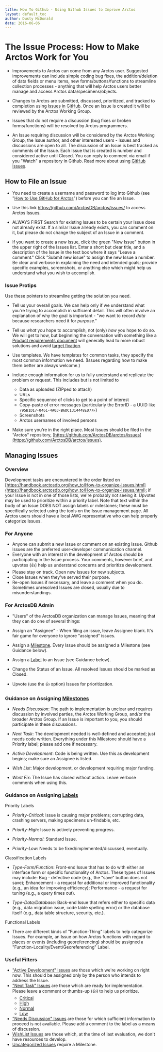 ```yaml
---
title: How To Github - Using Github Issues to Improve Arctos 
layout: default_toc
author: Dusty McDonald
date: 2016-06-06
---
```


# The Issue Process: How to Make Arctos Work for You

* Improvements to Arctos can come from any Arctos user. Suggested improvements can include simple coding bug fixes, the addition/deletion of 
data fields or menu items, new forms/buttons/functions to streamline collection processes - anything that will help Arctos users better 
manage and access Arctos data/specimens/objects.


* Changes to Arctos are submitted, discussed, prioritized, and tracked to completion 
using [Issues in GitHub](https://github.com/ArctosDB/arctos/issues). Once an Issue is created it will be reviewed by the Arctos Working Group. 


* Issues that do not require a discussion (bug fixes or broken forms/functions) will be resolved by Arctos programmers. 


* An Issue requiring discussion will be considered by the Arctos Working Group, the Issue author, and other interested users - 
Issues and discussions are open to all. The discussion of an Issue is best tracked as comments of the Issue. 
Each Issue that is created is number and considered active until Closed. You can reply to comment via email if you "Watch" a 
repository in Github. Read more about using [GitHub Issues](https://guides.github.com/features/issues/).

## How to File an Issue

* You need to create a username and password to log into Github 
(see "[How to Use GitHub for Arctos](https://github.com/ArctosDB/documentation-wiki/wiki/How-to-Use-Github-for-Arctos)") before you 
can file an Issue. 


* Use this link <https://github.com/ArctosDB/arctos/issues/> to access Arctos Issues.


* ALWAYS FIRST Search for existing Issues to be certain your Issue does not already exist. If a similar Issue already exists, 
you can comment on it, but please do not change the subject of an Issue in a comment.


* If you want to create a new Issue, click the green "New Issue" button in the upper right of the Issues list. Enter a short 
but clear title, and a description of the Issue in the text box where it says "Leave a comment." Click "Submit new issue" 
to assign the new Issue a number. Be clear and verbose in explaining the need and intended goals; provide specific examples,
 screenshots, or anything else which might help us understand what you wish to accomplish.
 
 
### Issue Protips
 
 Use these pointers to streamline getting the solution you need.
 
 * Tell us your overall goals. We can help only if we understand what you're trying to accomplish in sufficient detail. This will often involve an explanation of why the goal is important - "we want to record *_data_* because researchers need it for *_purpose_*."
 
 * Tell us *what* you hope to accomplish, not (only) *how* you hope to do so. We will get to how, but beginning the conversation with something like a [Product requirements document](https://en.wikipedia.org/wiki/Product_requirements_document) will generally lead to more robust solutions and avoid  [target fixation](https://en.wikipedia.org/wiki/Target_fixation).
 
 * Use templates. We have templates for common tasks, they specify the most common information we need. (Issues regarding how to make them better are always welcome.)
 
 * Include enough information for us to fully understand and replicate the problem or request. This includes but is not limited to
     * Data as uploaded (ZIPped to attach)
     * URLs
     * Specific sequence of clicks to get to a point of interest
     * Copy-paste of error messages (particularly the ErrorID - a UUID like ``795B1D17-0461-4A03-B6DC1314448ED77F``)
     * Screenshots
     * Arctos usernames of involved persons
     
 * Make sure you're in the right place. Most Issues should be filed in the "Arctos" repository, [https://github.com/ArctosDB/arctos/issues](https://github.com/ArctosDB/arctos/issues).
 
 

 
## Managing Issues

### Overview


Development tasks are encountered in the order listed on [https://handbook.arctosdb.org/how_to/How-to-organize-Issues.html](https://handbook.arctosdb.org/how_to/How-to-organize-Issues.html); if your Issue is not in one of those lists, we're probably not seeing it. Upvotes may be used to prioritize within a priority label. Note that text within the body of an Issue DOES NOT assign labels or milestones; these must be specifically selected using the tools on the Issue management page. All Arctos users should have a local AWG representative who can help properly categorize Issues.


### For Anyone

* Anyone can submit a new Issue or comment on an existing Issue. Github Issues are the preferred user-developer communication channel.
* Everyone with an interest in the development of Arctos should be participating in the Issue process. Your comments, however brief, and upvotes 
(👍) help us understand concerns and prioritize development.
* Please stay on track. Open new Issues for new subjects.
* Close Issues when they've served their purpose. 
* Re-open Issues if necessary, and leave a comment when you do. Sometimes unresolved Issues are closed, usually due to misunderstandings. 

### For ArctosDB Admin

* "Users" of the ArctosDB organization can manage Issues, meaning that they can do one of several things: 

 * Assign an "Assignee" - When filing an issue, leave Assignee blank. It's fair game for everyone to ignore "assigned" issues.

 * Assign a [Milestone](https://github.com/ArctosDB/arctos/milestones). Every Issue should be assigned a Milestone (see Guidance below).

 * Assign a [Label](https://github.com/ArctosDB/arctos/labels) to an Issue (see Guidance below).

 * Change the Status of an Issue. All resolved Issues should be marked as Closed.
 * Upvote (use the 👍 option) Issues for prioritization.

### Guidance on Assigning [Milestones](https://github.com/ArctosDB/arctos/milestones)

* _Needs Discussion_: The path to implementation is unclear and requires discussion by involved parties, the Arctos Working Group, and/or the broader Arctos Group. If an Issue is important to you, you should participate in these discussions.

* _Next Task_: The development needed is well-defined and accepted; just needs code written. Everything under this Milestone should have a Priority label; please add one if necessary.

* _Active Development_: Code is being written. Use this as development begins; make sure an Assignee is listed.

* _Wish List_: Major development, or development requiring major funding.

* _Wont Fix_: The Issue has closed without action. Leave verbose comments when using this.

### Guidance on Assigning [Labels](https://github.com/ArctosDB/arctos/labels)

Priority Labels

 * _Priority-Critical_: Issue is causing major problems; corrupting data, crashing servers, making specimens un-findable, etc.

 * _Priority-High_: Issue is actively preventing progress.

 * _Priority-Normal_: Standard Issue.

 * _Priority-Low_: Needs to be fixed/implemented/discussed, eventually.

Classification Labels

 * _Type-Form/Function_: Front-end Issue that has to do with either an interface form or specific functionality of Arctos. These types of Issues may include: Bug - defective code (e.g., the "save" button does not save); Enhancement - a request for additional or improved functionality (e.g., an idea for improving efficiency); Performance - a request for tuning (e.g., a query times out).

 * _Type-Data/Database_: Back-end Issue that refers either to specific data (e.g., data migration issue, code table spelling error) or the database itself (e.g., data table structure, security, etc.).

Functional Labels

 * There are different kinds of "Function-Thing" labels to help categorize Issues. For example, an Issue on how Arctos functions with regard to places or events (including georeferencing) should be assigned a "Function-Locality/Event/Georeferencing" Label.

### Useful Filters

* ["Active Development" Issues](https://github.com/ArctosDB/arctos/issues?q=is%3Aopen+is%3Aissue+milestone%3A%22Active+Development%22) are those which we're working on right now. This should be assigned only by the person who intends to address the Issue.
* ["Next Task" Issues](https://github.com/ArctosDB/arctos/issues?q=is%3Aopen+is%3Aissue+milestone%3A%22Next+Task%22) are those which are ready for implementation. Please leave a comment or thumbs-up (👍) to help us prioritize.
    * [Critical](https://github.com/ArctosDB/arctos/issues?q=is%3Aopen+is%3Aissue+milestone%3A%22Next+Task%22+label%3APriority-Critical)
    * [High](https://github.com/ArctosDB/arctos/issues?utf8=%E2%9C%93&q=is%3Aopen+is%3Aissue+milestone%3A%22Next+Task%22++label%3APriority-High)
    * [Normal](https://github.com/ArctosDB/arctos/issues?utf8=%E2%9C%93&q=is%3Aopen+is%3Aissue+milestone%3A%22Next+Task%22+label%3APriority-Normal)
    * [Low](https://github.com/ArctosDB/arctos/issues?utf8=%E2%9C%93&q=is%3Aopen+is%3Aissue+milestone%3A%22Next+Task%22+label%3APriority-Low)
* ["Needs Discussion" Issues](https://github.com/ArctosDB/arctos/issues?q=is%3Aopen+is%3Aissue+milestone%3A%22Needs+Discussion%22) are those for which sufficient information to proceed is not available. Please add a comment to the label as a means of discussion.
* [WishList Issues](https://github.com/ArctosDB/arctos/issues?q=is%3Aopen+is%3Aissue+milestone%3A%22Wish+List%22) are those which, at the time of last evaluation, we don't have resources to develop.
* [Uncategorized Issues](https://github.com/ArctosDB/arctos/issues?q=is%3Aopen+is%3Aissue+no%3Amilestone) require a Milestone.
